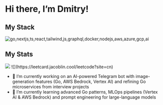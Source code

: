 # Hi there, I’m Dmitry!


## My Stack
<img src="https://skillicons.dev/icons?i=go,nextjs,ts,react,tailwind,js,graphql,docker,nodejs,aws,azure,gcp,ai" alt="go,nextjs,ts,react,tailwind,js,graphql,docker,nodejs,aws,azure,gcp,ai" />

## My Stats
<img src="https://github-readme-stats.vercel.app/api/top-langs/?username=DmitryMA&layout=compact&count_private=true" />
![](https://leetcard.jacoblin.cool/leetcode?site=cn)


- 🔭 I’m currently working on an AI-powered Telegram bot with image-generation features (Go, AWS Bedrock, Vertex AI) and refining Go microservices from interview projects  
- 🌱 I’m currently learning advanced Go patterns, MLOps pipelines (Vertex AI & AWS Bedrock) and prompt engineering for large-language models
